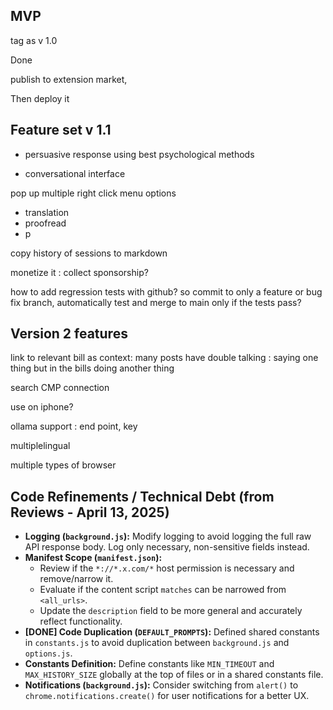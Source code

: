 ## MVP

tag as v 1.0

Done

publish to extension market, 

Then deploy it


## Feature set v 1.1

* persuasive response using best psychological methods

* conversational interface

pop up multiple right click menu options
* translation
* proofread
* p

copy history of sessions to markdown

monetize it : collect sponsorship?

how to add regression tests with github? so commit to only a feature or bug fix branch, automatically test and merge to main only if the tests pass?



## Version 2 features

link to relevant bill as context: many posts have double talking : saying one thing but in the bills doing another thing

search CMP connection

use on iphone?

ollama support : end point, key

multiplelingual

multiple types of browser


## Code Refinements / Technical Debt (from Reviews - April 13, 2025)

*   **Logging (`background.js`):** Modify logging to avoid logging the full raw API response body. Log only necessary, non-sensitive fields instead.
*   **Manifest Scope (`manifest.json`):**
    *   Review if the `*://*.x.com/*` host permission is necessary and remove/narrow it.
    *   Evaluate if the content script `matches` can be narrowed from `<all_urls>`.
    *   Update the `description` field to be more general and accurately reflect functionality.
*   **[DONE] Code Duplication (`DEFAULT_PROMPTS`):** Defined shared constants in `constants.js` to avoid duplication between `background.js` and `options.js`.
*   **Constants Definition:** Define constants like `MIN_TIMEOUT` and `MAX_HISTORY_SIZE` globally at the top of files or in a shared constants file.
*   **Notifications (`background.js`):** Consider switching from `alert()` to `chrome.notifications.create()` for user notifications for a better UX.
